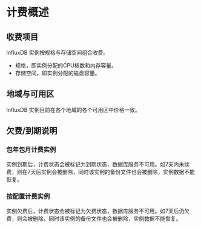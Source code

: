 # 计费概述

## 收费项目

InfluxDB 实例按规格与存储空间组合收费。

- 规格，即实例分配的CPU核数和内存容量。
- 存储空间，即实例分配的磁盘容量。

## 地域与可用区

InfluxDB 实例目前在各个地域的各个可用区中价格一致。

## 欠费/到期说明

### 包年包月计费实例

实例到期后，计费状态会被标记为到期状态，数据库服务不可用。如7天内未续费，则在7天后实例会被删除，同时该实例的备份文件也会被删除，实例数据不能恢复。

### 按配置计费实例

实例欠费后，计费状态会被标记为欠费状态，数据库服务不可用。如7天后仍欠费，则会被删除，同时该实例的备份文件也会被删除，实例数据不能恢复。

